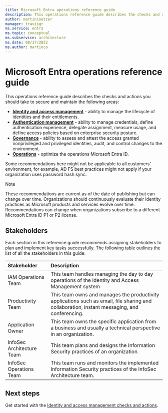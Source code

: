 ```yaml
---
title: Microsoft Entra operations reference guide
description: This operations reference guide describes the checks and actions you should take to secure and maintain identity and access management, authentication, governance, and operations
author: martincoetzer
manager: travisgr
ms.service: entra
ms.topic: conceptual
ms.subservice: architecture
ms.date: 08/17/2022
ms.author: martinco
---
```


# Microsoft Entra operations reference guide

This operations reference guide describes the checks and actions you should take to secure and maintain the following areas:

- **[Identity and access management](ops-guide-iam.md)** - ability to manage the lifecycle of identities and their entitlements.
- **[Authentication management](ops-guide-auth.md)** - ability to manage credentials, define authentication experience, delegate assignment, measure usage, and define access policies based on enterprise security posture.
- **[Governance](ops-guide-govern.md)** - ability to assess and attest the access granted nonprivileged and privileged identities, audit, and control changes to the environment.
- **[Operations](ops-guide-ops.md)** - optimize the operations Microsoft Entra ID.

Some recommendations here might not be applicable to all customers' environment, for example, AD FS best practices might not apply if your organization uses password hash sync.

> [!NOTE]
> These recommendations are current as of the date of publishing but can change over time. Organizations should continuously evaluate their identity practices as Microsoft products and services evolve over time. Recommendations can change when organizations subscribe to a different Microsoft Entra ID P1 or P2 license.

## Stakeholders

Each section in this reference guide recommends assigning stakeholders to plan and implement key tasks successfully. The following table outlines the list of all the stakeholders in this guide:

| Stakeholder | Description |
| :- | :- |
| IAM Operations Team | This team handles managing the day to day operations of the Identity and Access Management system |
| Productivity Team | This team owns and manages the productivity applications such as email, file sharing and collaboration, instant messaging, and conferencing. |
| Application Owner | This team owns the specific application from a business and usually a technical perspective in an organization. |
| InfoSec Architecture Team | This team plans and designs the Information Security practices of an organization. |
| InfoSec Operations Team | This team runs and monitors the implemented Information Security practices of the InfoSec Architecture team. |

## Next steps

Get started with the [Identity and access management checks and actions](ops-guide-iam.md).
